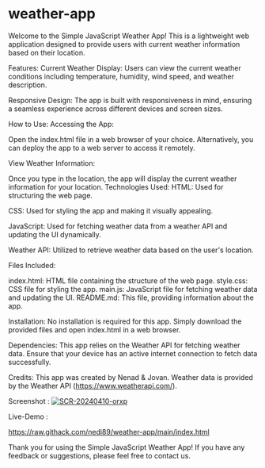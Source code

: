 # weather-app
Welcome to the Simple JavaScript Weather App! This is a lightweight web application designed to provide users with current weather information based on their location.

Features:
Current Weather Display: Users can view the current weather conditions including temperature, humidity, wind speed, and weather description.

Responsive Design: The app is built with responsiveness in mind, ensuring a seamless experience across different devices and screen sizes.

How to Use:
Accessing the App:

Open the index.html file in a web browser of your choice.
Alternatively, you can deploy the app to a web server to access it remotely.

View Weather Information:

Once you type in the location, the app will display the current weather information for your location.
Technologies Used:
HTML: Used for structuring the web page.

CSS: Used for styling the app and making it visually appealing.

JavaScript: Used for fetching weather data from a weather API and updating the UI dynamically.

Weather API: Utilized to retrieve weather data based on the user's location.

Files Included:

index.html: HTML file containing the structure of the web page.
style.css: CSS file for styling the app.
main.js: JavaScript file for fetching weather data and updating the UI.
README.md: This file, providing information about the app.

Installation:
No installation is required for this app. Simply download the provided files and open index.html in a web browser.

Dependencies:
This app relies on the Weather API for fetching weather data. Ensure that your device has an active internet connection to fetch data successfully.

Credits:
This app was created by Nenad & Jovan.
Weather data is provided by the Weather API (https://www.weatherapi.com/).

Screenshot : 
<a href="https://ibb.co/NN95H21"><img src="https://i.ibb.co/JpvVMjx/SCR-20240410-orxp.jpg" alt="SCR-20240410-orxp" border="0"></a>

Live-Demo : 

https://raw.githack.com/nedi89/weather-app/main/index.html


Thank you for using the Simple JavaScript Weather App! If you have any feedback or suggestions, please feel free to contact us.
